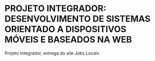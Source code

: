 # PROJETO INTEGRADOR: DESENVOLVIMENTO DE SISTEMAS ORIENTADO A DISPOSITIVOS MÓVEIS E BASEADOS NA WEB
Projeto Integrador, entrega do site Jobs Locais
